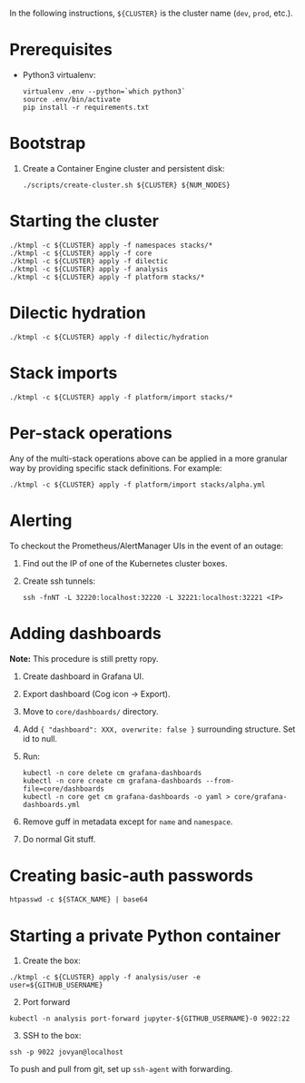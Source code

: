 In the following instructions, `${CLUSTER}` is the cluster name (`dev`, `prod`, etc.).

# Prerequisites

- Python3 virtualenv:

    ```
    virtualenv .env --python=`which python3`
    source .env/bin/activate
    pip install -r requirements.txt
    ```

# Bootstrap

1. Create a Container Engine cluster and persistent disk:

    ```
    ./scripts/create-cluster.sh ${CLUSTER} ${NUM_NODES}
    ```

# Starting the cluster

```
./ktmpl -c ${CLUSTER} apply -f namespaces stacks/*
./ktmpl -c ${CLUSTER} apply -f core
./ktmpl -c ${CLUSTER} apply -f dilectic
./ktmpl -c ${CLUSTER} apply -f analysis
./ktmpl -c ${CLUSTER} apply -f platform stacks/*
```

# Dilectic hydration

```
./ktmpl -c ${CLUSTER} apply -f dilectic/hydration
```

# Stack imports

```
./ktmpl -c ${CLUSTER} apply -f platform/import stacks/*
```

# Per-stack operations

Any of the multi-stack operations above can be applied in a more granular way by providing specific stack definitions.
For example:

```
./ktmpl -c ${CLUSTER} apply -f platform/import stacks/alpha.yml
```

# Alerting
To checkout the Prometheus/AlertManager UIs in the event of an outage:

1. Find out the IP of one of the Kubernetes cluster boxes.
2. Create ssh tunnels:

    ```
    ssh -fnNT -L 32220:localhost:32220 -L 32221:localhost:32221 <IP>
    ```

# Adding dashboards

**Note:** This procedure is still pretty ropy.

1. Create dashboard in Grafana UI.

2. Export dashboard (Cog icon -> Export).

3. Move to `core/dashboards/` directory.

4. Add `{ "dashboard": XXX, overwrite: false }` surrounding structure. Set id to null.

5. Run:

    ```
    kubectl -n core delete cm grafana-dashboards
    kubectl -n core create cm grafana-dashboards --from-file=core/dashboards
    kubectl -n core get cm grafana-dashboards -o yaml > core/grafana-dashboards.yml
    ```

6. Remove guff in metadata except for `name` and `namespace`.
7. Do normal Git stuff.

# Creating basic-auth passwords

```
htpasswd -c ${STACK_NAME} | base64
```

# Starting a private Python container
1. Create the box:

```
./ktmpl -c ${CLUSTER} apply -f analysis/user -e user=${GITHUB_USERNAME}
```

2. Port forward

```
kubectl -n analysis port-forward jupyter-${GITHUB_USERNAME}-0 9022:22
```

3. SSH to the box:

```
ssh -p 9022 jovyan@localhost
```

To push and pull from git, set up `ssh-agent` with forwarding.

